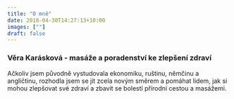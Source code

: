 ```yaml
---
title: "O mně"
date: 2018-04-30T14:27:13+10:00
images: [""]
draft: false
---
```

### Věra Karásková - masáže a poradenství ke zlepšení zdraví

Ačkoliv jsem původně vystudovala ekonomiku, ruštinu, němčinu a angličtinu, rozhodla jsem se jít zcela novým směrem a pomáhat lidem, jak si mohou zlepšovat své zdraví a zbavit se bolestí přírodní cestou a masážemi.



<!-- ![This is an image](/img/freely-26905.jpg) -->
